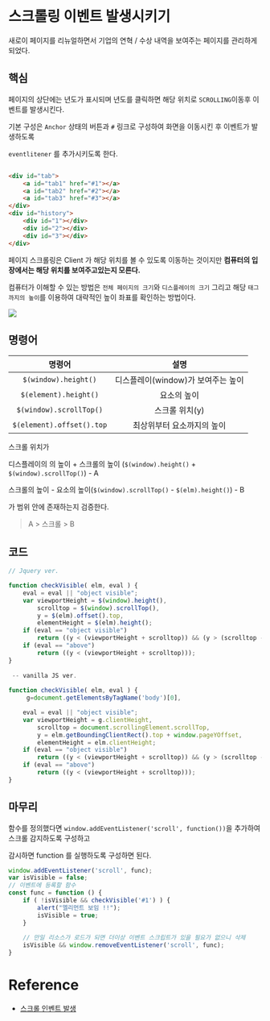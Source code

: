 # 스크롤링 이벤트 발생시키기

새로이 페이지를 리뉴얼하면서 기업의 연혁 / 수상 내역을 보여주는 페이지를 관리하게 되었다.

## 핵심

페이지의 상단에는 년도가 표시되며 년도를 클릭하면 해당 위치로 `SCROLLING`이동후 이벤트를 발생시킨다.

기본 구성은 `Anchor` 상태의 버튼과 `#` 링크로 구성하여 화면을 이동시킨 후 이벤트가 발생하도록 

`eventlitener` 를 추가시키도록 한다.

```html

<div id="tab">
    <a id="tab1" href="#1"></a>
    <a id="tab2" href="#2"></a>
    <a id="tab3" href="#3"></a>
</div>
<div id="history">
    <div id="1"></div>
    <div id="2"></div>
    <div id="3"></div>
</div>
```

페이지 스크롤링은 Client 가 해당 위치를 볼 수 있도록 이동하는 것이지만
**컴퓨터의 입장에서는 해당 위치를 보여주고있는지 모른다.**

컴퓨터가 이해할 수 있는 방법은 `전체 페이지의 크기`와 `디스플레이의 크기` 그리고 해당 `태그까지의 높이`를 이용하여 대략적인 높이 좌표를 확인하는 방법이다.

![](https://kingso.netlify.app/media/scrollHeight.jpg)

## 명령어

|            명령어            |           설명           |
|:-------------------------:|:----------------------:|
|   `$(window).height()`    | 디스플레이(window)가 보여주는 높이 |
|   `$(element).height()`   |         요소의 높이         |
|  `$(window).scrollTop()`  |       스크롤 위치(y)        |
| `$(element).offset().top` |     최상위부터 요소까지의 높이     |


스크롤 위치가
 
디스플레이의 의 높이 + 스크롤의 높이 (`$(window).height()` + `$(window).scrollTop()`) - A

스크롤의 높이 - 요소의 높이(`$(window).scrollTop()` - `$(elm).height()`) - B

가 범위 안에 존재하는지 검증한다.

> A > 스크롤 > B

## 코드

```js
// Jquery ver.

function checkVisible( elm, eval ) {
	eval = eval || "object visible";
	var viewportHeight = $(window).height(),
		scrolltop = $(window).scrollTop(),
		y = $(elm).offset().top,
		elementHeight = $(elm).height();   
	if (eval == "object visible") 
		return ((y < (viewportHeight + scrolltop)) && (y > (scrolltop - elementHeight)));
	if (eval == "above") 
		return ((y < (viewportHeight + scrolltop)));
}
    
 -- vanilla JS ver.
 
function checkVisible( elm, eval ) {
	 g=document.getElementsByTagName('body')[0],

	eval = eval || "object visible";
	var viewportHeight = g.clientHeight,
		scrolltop = document.scrollingElement.scrollTop,
		y = elm.getBoundingClientRect().top + window.pageYOffset,
		elementHeight = elm.clientHeight;
	if (eval == "object visible") 
		return ((y < (viewportHeight + scrolltop)) && (y > (scrolltop - elementHeight)));
	if (eval == "above") 
		return ((y < (viewportHeight + scrolltop)));
}
```

## 마무리

함수를 정의했다면 `window.addEventListener('scroll', function())`을 추가하여 스크롤 감지하도록 구성하고

감시하면 function 를 실행하도록 구성하면 된다.

```js
window.addEventListener('scroll', func);
var isVisible = false;
// 이벤트에 등록할 함수
const func = function () {
    if ( !isVisible && checkVisible('#1') ) {
        alert("엘리먼트 보임 !!");
        isVisible = true;
    }
    
    // 만일 리소스가 로드가 되면 더이상 이벤트 스크립트가 있을 필요가 없으니 삭제
    isVisible && window.removeEventListener('scroll', func);
}
```


# Reference

- [스크롤 인벤트 발생](https://inpa.tistory.com/entry/JS-%F0%9F%9A%80-%EC%8A%A4%ED%81%AC%EB%A1%A4-%EB%82%B4%EB%A0%A4%EC%84%9C-%ED%8A%B9%EC%A0%95-%EC%98%81%EC%97%AD-%EA%B0%90%EC%A7%80%ED%95%98%EA%B8%B0)